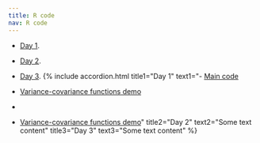```yaml
---
title: R code
nav: R code
---
```


- [Day 1](#).
- [Day 2](#).
- [Day 3](#).
{% include accordion.html title1="Day 1" text1="- [Main code](#)

- [Variance-covariance functions demo](#)
-
- [Variance-covariance functions demo](#)" title2="Day 2" text2="Some text content" title3="Day 3" text3="Some text content" %}

